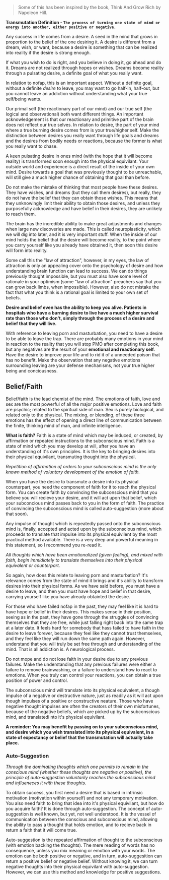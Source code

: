 > Some of this has been inspired by the book, Think And Grow Rich by Napoleon Hill.

**Transmutation Definition - `The process of turning one state of mind or energy into another, either positive or negative.`**

Any success in life comes from a desire. A seed in the mind that grows in proportion to the belief of the one desiring it. A desire is different from a dream, wish, or want, because a desire is something that can be realized into reality if the desire is strong enough.

If what you wish to do is right, and you believe in doing it, go ahead and do it. Dreams are not realized through hopes or wishes. Dreams become reality through a pulsating desire, a definite goal of what you really want.

In relation to nofap, this is an important aspect. Without a definite goal, without a definite *desire* to leave, you may want to go half-in, half-out, but you cannot leave an addiction without understanding what your true self/being wants.

Our primal self (the reactionary part of our mind) and our true self (the logical and observational) both want different things. An important acknowledgement is that our reactionary and primitive part of the brain does not reflect our true selves. In relation to desire, the part of your mind where a true burning desire comes from is your true/higher self. Make the distinction between desires you really want through life goals and dreams and the desires from bodily needs or reactions, because the former is what you really want to chase.

A keen pulsating desire in ones mind (with the hope that it will become reality) is transformed soon enough into the physical equivilant. Your outside world and experience is a direct result of the inside of your own mind. Desire towards a goal that was previously thought to be unreachable, will still give a much higher chance of obtaining that goal than before.

Do not make the mistake of thinking that most people have these desires. They have wishes, and dreams (but they call them desires), but really, they do not have the belief that they can obtain those wishes. This means that they unknowingly limit their ability to obtain those desires, and unless they purposefully acknowledge and have belief in their desires, they are unlikely to reach them.

The brain has the incredible ability to make great adjustments and changes when large new discoveries are made. This is called neuroplasticity, which we will dig into later, and it is very important stuff. When the inside of our mind holds the belief that the desire will become reality, to the point where you carry yourself like you already have obtained it, then soon this desire will form into reality.

Some call this the "law of attraction", however, in my eyes, the law of attraction is only an appealing cover onto the psychology of desire and how understanding brain function can lead to success. We can do things previously thought impossible, but you must also have some level of rationale in your optimism (some "law of attraction" preachers say that you can grow back limbs, when impossible). However, also do not mistake the fact that what you think is a rational goal is limited to your own set of beliefs.

**Desire and belief even has the ability to keep you alive. Patients in hospitals who have a burning desire to live have a much higher survival rate than those who don't, simply through the process of  a desire and belief that they will live.**

With reference to leaving porn and masturbation, you need to have a desire to be able to leave the trap. There are probably many emotions in your mind in reaction to the reality that you will stop PMO after completing this book, but any negatives are the result of your **emotional and reactionary self**. Have the desire to improve your life and to rid it of a unneeded poison that has no benefit. Make the observation that any negative emotions surrounding leaving are your defense mechanisms, not your true higher being and conciousness.

## Belief/Faith
Belief/faith is the lead chemist of the mind. The emotions of faith, love and sex are the most powerful of all the major positive emotions. Love and faith are psychic; related to the spiritual side of man. Sex is purely biological, and related only to the physical. The mixing, or blending, of these three emotions has the effect of opening a direct line of communication between the finite, thinking mind of man, and infinite intelligence.

**What is faith?**
Faith is a state of mind which may be induced, or created, by affirmation or repeated instructions to the subconscious mind. Faith is a state of mind which you may develop at will, after you have an understanding of it's own principles. It is the key to bringing desires into their physical equivilant, transmuting thought into the physical.

*Repetition of affirmation of orders to your subconscious mind is the only known method of voluntary development of the emotion of faith.*

When you have the desire to transmute a desire into its physical counterpart, you need the component of faith for it to reach the physical form. You can create faith by convincing the subconscious mind that you believe you will recieve your desire, and it will act upon that belief, which your subconcious mind passes back to you in the form of faith. The practice of convincing the subconscious mind is called auto-suggestion (more about that soon).

Any impulse of thought which is repeatedly passed onto the subconscious mind is, finally, accepted and acted upon by the subconscious mind, which proceeds to translate that impulse into its physical equivilent by the most practical method available. There is a very deep and powerful meaning in this statement, so I recommend you re-read it.

*All thoughts which have been emotionalized (given feeling), and mixed with faith, begin immidiately to translate themselves into their physical equivalent or counterpart.*

So again, how does this relate to leaving porn and masturbation? It's relevance comes from the state of mind it brings and it's ability to transform desires into their physical forms. As we have said before, you must have a desire to leave, and then you must have hope and belief in that desire, carrying yourself like you have already obtainted the desire.

For those who have failed nofap in the past, they may feel like it is hard to have hope or belief in their desires. This makes sense in their position, seeing as in the past, they have gone through the struggles of convincing themselves that they are free, while just falling right back into the same trap at a later date. It feels hard for somebody that hass failed to have faith in the desire to leave forever, because they feel like they cannot trust themselves, and they feel like they will run down the same path again. However, understand that you will truly be set free through and understanding of the mind. That is all addiction is. A neurological process.

Do not mope and do not lose faith in your desire due to any previous failures. Make the understanding that any previous failures were either a failure to remove brainwashing, or a failure to understand how to react to emotions. When you truly can control your reactions, you can obtain a true position of power and control.

The subconscious mind will translate into its physical equivalent, a though impulse of a negative or destructive nature, just as readily as it will act upon though impulses of a positive or constructive neature. Those who have negative thought impulses are often the creators of their own misfortunes, because of the negative beliefs, which are picked up by the subconscious mind, and translatedi nto it's physical equivilant.

**A reminder: You may benefit by passing on to your subconscious mind, and desire which you wish translated into its physical equivalent, in a state of expectancy or belief that the transmutation will actually take place.**

### Auto-Suggestion
*Through the dominating thoughts which one permits to remain in the conscious mind (whether these thoughts are negative or positive), the principle of auto-suggestion voluntarily reaches the subconscious mind and influeneces it with these thoughts.*

To obtain success, you first need a desire that is based in intrinsic motivation (motivation within yourself) and not any temporary motivation. You also need faith to bring that idea into it's physical equivilant, but how do you acquire faith? It is done through auto-suggestion. The concept of auto-suggestion is well known, but yet, not well understood. It is the vessel of communication between the conscious and subconscious mind, allowing the ability to pass a thought that holds emotion, and to recieve back in return a faith that it will come true.

Auto-suggestion is the repeated affirmation of thought to the subconscious (with emotion backing the thoughts). The mere reading of words has no consequence, unless you mix meaning or emotion with your words. The emotion can be both positive or negative, and in turn, auto-suggesition can return a positive belief or negative belief. Without knowing it, we can turn negative thoughts into their physical equivilant with auto-suggestion. However, we can use this method and knowledge for positive suggestions.